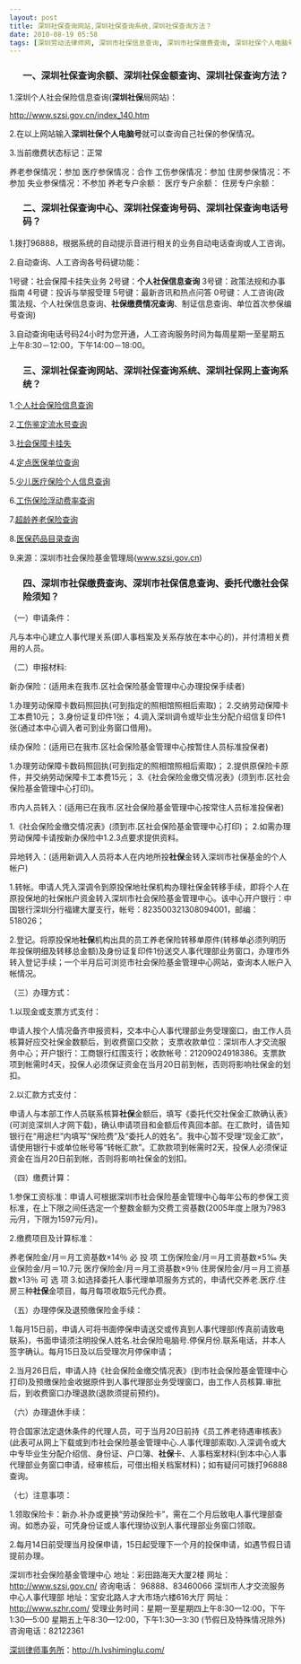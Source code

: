 ```yaml
---
layout: post
title: 深圳社保查询网站,深圳社保查询系统,深圳社保查询方法？
date: 2010-08-19 05:58
tags: [深圳劳动法律师网, 深圳市社保信息查询, 深圳市社保缴费查询, 深圳社保个人电脑号查询, 深圳社保查询中心号码, 深圳社保查询余额, 深圳社保查询电话号码, 深圳社保网上查询系统, 深圳社保金额查询, 社保]
---
```

<ol>
<h3>一、深圳社保查询余额、深圳社保金额查询、深圳社保查询方法？</h3>
</ol>
1.深圳个人社会保险信息查询(<strong>深圳社保</strong>局网站)：

<a href="http://www.szsi.gov.cn/index_140.htm" target="_blank">http://www.szsi.gov.cn/index_140.htm</a>

2.在以上网站输入<strong>深圳社保个人电脑号</strong>就可以查询自己社保的参保情况。

3.当前缴费状态标记：正常

养老参保情况：参加
医疗参保情况：合作
工伤参保情况：参加
住房参保情况：不参加
失业参保情况：不参加
养老专户余额：
医疗专户余额：
住房专户余额：
<ol>
<h3>二、深圳社保查询中心、深圳社保查询号码、深圳社保查询电话号码？</h3>
</ol>
1.拨打96888，根据系统的自动提示音进行相关的业务自动电话查询或人工咨询。

2.自动查询、人工咨询各号码键功能：

1号键：社会保障卡挂失业务
2号键：<strong>个人社保信息查询</strong>
3号键：政策法规和办事指南
4号键：投诉与举报受理
5号键：最新咨讯和热点问答
0号键：人工咨询(政策法规、个人社保信息查询、<strong>社保缴费情况查询</strong>、制证信息查询、单位首次参保编号查询)

3.自动查询电话号码24小时为您开通，人工咨询服务时间为每周星期一至星期五上午8:30－12:00，下午14:00－18:00。
<ol>
<h3>三、深圳社保查询网站、深圳社保查询系统、深圳社保网上查询系统？</h3>
</ol>
1.<a href="http://www.szsi.gov.cn/index_140.htm" target="_blank">个人社会保险信息查询</a>

2.<a href="http://www.szsi.gov.cn/index_148.htm" target="_blank">工伤鉴定流水号查询</a>

3.<a href="http://www.szsi.gov.cn/index_146.htm" target="_blank">社会保障卡挂失</a>

4.<a href="http://www.szsi.gov.cn/zxbs/wscx/ddyb/dg/" target="_blank">定点医保单位查询</a>

5.<a href="http://www.szsi.gov.cn/index_144.htm" target="_blank">少儿医疗保险个人信息查询</a>

6.<a href="http://www.szsi.gov.cn/index_149.htm" target="_blank">工伤保险浮动费率查询</a>

7.<a href="http://www.szsi.gov.cn/index_147.htm" target="_blank">超龄养老保险查询</a>

8.<a href="http://www.szsi.gov.cn/zxbs/wscx/ypml/" target="_blank">医保药品目录查询</a>

9.来源：深圳市社会保险基金管理局(<a href="http://www.szsi.gov.cn" target="_blank">www.szsi.gov.cn</a>)
<ol>
<h3>四、深圳市社保缴费查询、深圳市社保信息查询、委托代缴社会保险须知？</h3>
</ol>
（一）申请条件：

凡与本中心建立人事代理关系(即人事档案及关系存放在本中心的)，并付清相关费用的人员。

（二）申报材料:

新办保险：(适用未在我市.区社会保险基金管理中心办理投保手续者)

1.办理劳动保障卡数码照回执(可到指定的照相馆照相后索取)；
2.交纳劳动保障卡工本费10元；
3.身份证复印件1张；
4.调入深圳调令或毕业生分配介绍信复印件1张(通过本中心调入者可到业务窗口借用)。

续办保险：(适用已在我市.区社会保险基金管理中心按暂住人员标准投保者)

1.办理劳动保障卡数码照回执(可到指定的照相馆照相后索取)；
2.提供原保险卡原件，并交纳劳动保障卡工本费15元；
3.《社会保险金缴交情况表》(须到市.区社会保险基金管理中心打印)。

市内人员转入：(适用已在我市.区社会保险基金管理中心按常住人员标准投保者)

1.《社会保险金缴交情况表》(须到市.区社会保险基金管理中心打印)；
2.如需办理劳动保障卡请按新办保险中1.2.3点要求提供资料。

异地转入：(适用新调入人员将本人在内地所投<strong>社保</strong>金转入深圳市社保基金的个人帐户)

1.转帐。申请人凭入深调令到原投保地社保机构办理社保金转移手续，即将个人在原投保地的社保帐户资金转入深圳市社会保险基金管理中心。该中心开户银行：中国银行深圳分行福建大厦支行，帐号：823500321308094001，邮编：518026；

2.登记。将原投保地<strong>社保</strong>机构出具的员工养老保险转移单原件(转移单必须列明历年投保明细及转移总金额)及身份证复印件1份送交人事代理部业务窗口，办理市外转入登记手续；一个半月后可浏览市社会保险基金管理中心网站，查询本人帐户入帐情况。

（三）办理方式：

1.以现金或支票方式支付：

申请人按个人情况备齐申报资料，交本中心人事代理部业务受理窗口，由工作人员核算好应交社保金数额后，到收费窗口交款；
支票收款单位：深圳市人才交流服务中心；开户银行：工商银行红围支行；收款帐号：21209024918386。支票款项到帐需时4天，投保人必须保证资金在当月20日前到帐，否则将影响社保金的划扣。

2.以汇款方式支付：

申请人与本部工作人员联系核算<strong>社保</strong>金额后，填写《委托代交社保金汇款确认表》(可浏览深圳人才网下载)，确认申请项目和金额后传真回本部。在汇款时，请告知银行在“用途栏”内填写“保险费”及“委托人的姓名”。我中心暂不受理“现金汇款”，请使用银行卡或单位帐号等“转帐汇款”。汇款款项到帐需时2天，投保人必须保证资金在当月20日前到帐，否则将影响社保金的划扣。

（四）缴费计算：

1.参保工资标准：申请人可根据深圳市社会保险基金管理中心每年公布的参保工资标准，在上下限之间任选定一个整数金额为交费工资基数(2005年度上限为7983元∕月，下限为1597元∕月)。

2.缴费项目及计算标准：

养老保险金/月＝月工资基数×14％	必 投 项
工伤保险金/月＝月工资基数×5‰
失业保险金/月＝10.7元
医疗保险金/月＝月工资基数×9％
住房保险金/月＝月工资基数×13％	可 选 项
3.如选择委托人事代理单项服务方式的，申请代交养老.医疗.住房三种<strong>社保</strong>金项目，每月每项收取5元代办费。

（五）办理停保及退预缴保险金手续：

1.每月15日前，申请人可将书面停保申请送交或传真到人事代理部(传真前请致电联系)，书面申请须注明投保人姓名.社会保险电脑号.停保月份.联系电话，并本人签字确认。每月15日及以后受理次月停保申请；

2.当月26日后，申请人持《社会保险金缴交情况表》(到市社会保险基金管理中心打印)及预缴保险金收据原件到人事代理部业务受理窗口，由工作人员核算.审批后，到收费窗口办理退款(退款须提前预约)。

（六）办理退休手续：

符合国家法定退休条件的代理人员，可于当月20日前持《员工养老待遇审核表》(此表可从网上下载或到市社会保险基金管理中心.人事代理部索取).入深调令或大中专毕业生分配介绍信、身份证、户口簿、<strong>社保</strong>卡、人事档案材料(到本中心人事代理部业务窗口申请，经审核后，可借出相关档案材料)；如有疑问可拨打96888查询。

（七）注意事项：

1.领取保险卡：新办.补办或更换“劳动保险卡”，需在二个月后致电人事代理部查询。如悉办妥，可凭身份证或人事代理协议到人事代理部业务窗口领取。

2.每月14日前受理当月投保申请，15日起受理下一个月的投保申请，如遇节假日请提前办理。

深圳市社会保险基金管理中心
地址：彩田路海天大厦2楼
网址：http://www.szsi.gov.cn/
咨询电话： 96888、83460066
深圳市人才交流服务中心人事代理部
地址：宝安北路人才大市场六楼616大厅
网址：http://www.szhr.com/
受理业务时间：星期一至星期四上午8:30—12:00，下午1:30—5:00
星期五上午8:30—12:00，下午1:30—3:30
(节假日及特殊情况除外)
咨询电话：82122361

<a href="http://h.lvshiminglu.com/">深圳律师事务所</a>：<a href="http://h.lvshiminglu.com/">http://h.lvshiminglu.com/</a>

